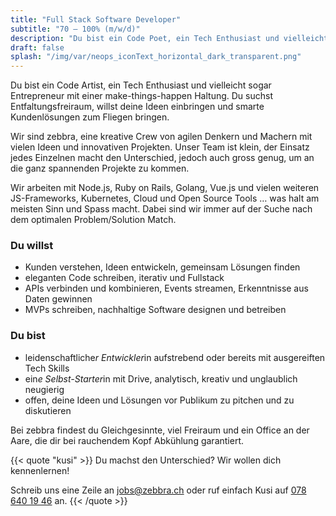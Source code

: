 ```yaml
---
title: "Full Stack Software Developer"
subtitle: "70 – 100% (m/w/d)"
description: "Du bist ein Code Poet, ein Tech Enthusiast und vielleicht sogar Entrepreneur mit einer make-things-happen Haltung?"
draft: false
splash: "/img/var/neops_iconText_horizontal_dark_transparent.png"
---
```


Du bist ein Code Artist, ein Tech Enthusiast und vielleicht sogar Entrepreneur mit einer make-things-happen Haltung. Du suchst Entfaltungsfreiraum, willst deine Ideen einbringen und smarte Kundenlösungen zum Fliegen bringen.

<!--more-->

Wir sind zebbra, eine kreative Crew von agilen Denkern und Machern mit vielen Ideen und innovativen Projekten. Unser Team ist klein, der Einsatz jedes Einzelnen macht den Unterschied, jedoch auch gross genug, um an die ganz spannenden Projekte zu kommen. 

Wir arbeiten mit Node.js, Ruby on Rails, Golang, Vue.js und vielen weiteren JS-Frameworks, Kubernetes, Cloud und Open Source Tools … was halt am meisten Sinn und Spass macht. Dabei sind wir immer auf der Suche nach dem optimalen Problem/Solution Match.


### Du willst

*	Kunden verstehen, Ideen entwickeln, gemeinsam Lösungen finden
*	eleganten Code schreiben, iterativ und Fullstack
*	APIs verbinden und kombinieren, Events streamen, Erkenntnisse aus Daten gewinnen
*	MVPs schreiben, nachhaltige Software designen und betreiben

### Du bist

* leidenschaftliche*r Entwickler*in aufstrebend oder bereits mit ausgereiften Tech Skills
*	ein*e Selbst-Starter*in mit Drive, analytisch, kreativ und unglaublich neugierig
*	offen, deine Ideen und Lösungen vor Publikum zu pitchen und zu diskutieren


Bei zebbra findest du Gleichgesinnte, viel Freiraum und ein Office an der Aare, die dir bei rauchendem Kopf Abkühlung garantiert.

{{< quote "kusi" >}}
  Du machst den Unterschied? Wir wollen dich kennenlernen!
  
  Schreib uns eine Zeile an <a href="mailto:jobs@zebbra.ch">jobs@zebbra.ch</a> oder ruf einfach Kusi auf [078 640 19 46](tel:+41786401946) an.
{{< /quote >}}
